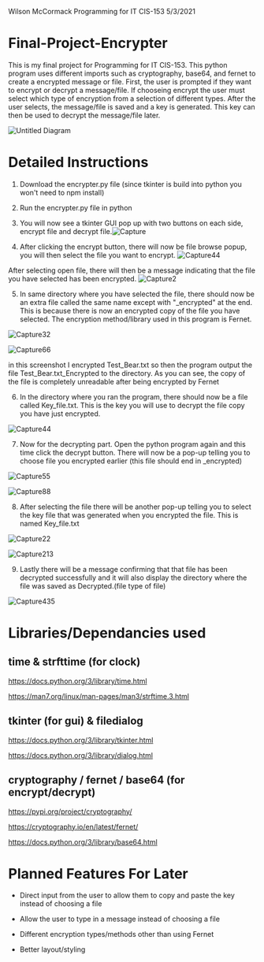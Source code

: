 Wilson McCormack
Programming for IT CIS-153
5/3/2021




 # Final-Project-Encrypter
This is my final project for Programming for IT CIS-153. This python program uses different imports such as cryptography, base64, and fernet to create a encrypted message or file. First, the user is prompted if they want to encrypt or decrypt a message/file. If chooseing encrypt the user must select which type of encryption from a selection of different types. After the user selects, the message/file is saved and a key is generated. This key can then be used to decrypt the message/file later.




![Untitled Diagram](https://user-images.githubusercontent.com/82771488/115153346-6f91a100-a043-11eb-8581-680002a14eff.png)

# Detailed Instructions

1. Download the encrypter.py file (since tkinter is build into python you won't need to npm install)

2. Run the encrypter.py file in python 

3. You will now see a tkinter GUI pop up with two buttons on each side, encrypt file and decrypt file.![Capture](https://user-images.githubusercontent.com/82771488/117182589-8571c680-ada4-11eb-8859-aca1a790bace.PNG)

4. After clicking the encrypt button, there will now be file browse popup, you will then select the file you want to encrypt. 
![Capture44](https://user-images.githubusercontent.com/82771488/117185581-fa92cb00-ada7-11eb-9334-2803bac9e2c6.PNG)

After selecting open file, there will then be a message indicating that the file you have selected has been encrypted. ![Capture2](https://user-images.githubusercontent.com/82771488/117184391-acc99300-ada6-11eb-94b3-864e62fc86ab.PNG)

5. In same directory where you have selected the file, there should now be an extra file called the same name except with "_encrypted" at the end. This is because there is now an encrypted copy of the file you have selected. The encryption method/library used in this program is Fernet.  

![Capture32](https://user-images.githubusercontent.com/82771488/117184706-0336d180-ada7-11eb-9709-1725836e54c9.PNG) 

![Capture66](https://user-images.githubusercontent.com/82771488/117186399-c7047080-ada8-11eb-91b6-74fe1bb5300e.PNG)

in this screenshot I encrypted Test_Bear.txt so then the program output the file Test_Bear.txt_Encrypted to the directory. As you can see, the copy of the file is completely unreadable after being encrypted by Fernet

6. In the directory where you ran the program, there should now be a file called Key_file.txt. This is the key you will use to decrypt the file copy you have just encrypted.

![Capture44](https://user-images.githubusercontent.com/82771488/117187251-bc96a680-ada9-11eb-83c4-8f3950a3b035.PNG)

7. Now for the decrypting part. Open the python program again and this time click the decrypt button. There will now be a pop-up telling you to choose file you encrypted earlier (this file should end in _encrypted)

![Capture55](https://user-images.githubusercontent.com/82771488/117188283-e56b6b80-adaa-11eb-8d88-ab8b4b84590e.PNG)

![Capture88](https://user-images.githubusercontent.com/82771488/117188787-6f1b3900-adab-11eb-9f3a-9d3a9c1c6209.PNG)

8. After selecting the file there will be another pop-up telling you to select the key file that was generated when you encrypted the file. This is named Key_file.txt

![Capture22](https://user-images.githubusercontent.com/82771488/117189070-c1f4f080-adab-11eb-8dbc-6c5a0bf57b06.PNG)

![Capture213](https://user-images.githubusercontent.com/82771488/117189890-b229dc00-adac-11eb-9558-8812329d5106.PNG)

9. Lastly there will be a message confirming that that file has been decrypted successfully and it will also display the directory where the file was saved as Decrypted.(file type of file)

![Capture435](https://user-images.githubusercontent.com/82771488/117190084-f61ce100-adac-11eb-8438-a452d53f0e9b.PNG)







# Libraries/Dependancies used

## time & strfttime (for clock)
https://docs.python.org/3/library/time.html

https://man7.org/linux/man-pages/man3/strftime.3.html
## tkinter (for gui) & filedialog
https://docs.python.org/3/library/tkinter.html

https://docs.python.org/3/library/dialog.html
## cryptography / fernet / base64 (for encrypt/decrypt)
https://pypi.org/project/cryptography/

https://cryptography.io/en/latest/fernet/

https://docs.python.org/3/library/base64.html



# Planned Features For Later

* Direct input from the user to allow them to copy and paste the key instead of choosing a file

* Allow the user to type in a message instead of choosing a file

* Different encryption types/methods other than using Fernet

* Better layout/styling 
